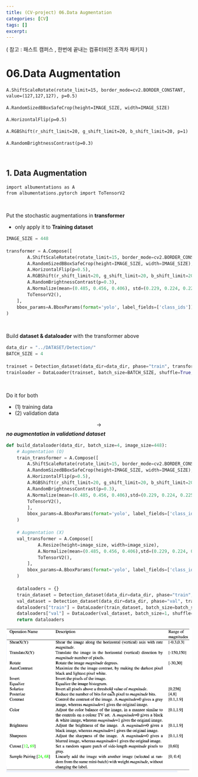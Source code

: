 ```yaml
---
title: (CV-project) 06.Data Augmentation
categories: [CV]
tags: []
excerpt: 
---
```


<script src="https://cdn.mathjax.org/mathjax/latest/MathJax.js?config=TeX-AMS-MML_HTMLorMML" type="text/javascript"></script>

( 참고 : 패스트 캠퍼스 , 한번에 끝내는 컴퓨터비전 초격차 패키지 )

# 06.Data Augmentation

```
A.ShiftScaleRotate(rotate_limit=15, border_mode=cv2.BORDER_CONSTANT, value=(127,127,127), p=0.5)

A.RandomSizedBBoxSafeCrop(height=IMAGE_SIZE, width=IMAGE_SIZE)

A.HorizontalFlip(p=0.5)

A.RGBShift(r_shift_limit=20, g_shift_limit=20, b_shift_limit=20, p=1)

A.RandomBrightnessContrast(p=0.3)
```

<br>

## 1. Data Augmentation

```
import albumentations as A
from albumentations.pytorch import ToTensorV2
```

<br>

Put the stochastic augmentations in **transformer**

- only apply it to **Training dataset**

```python
IMAGE_SIZE = 448

transformer = A.Compose([
        A.ShiftScaleRotate(rotate_limit=15, border_mode=cv2.BORDER_CONSTANT, value=(127,127,127), p=0.5),
        A.RandomSizedBBoxSafeCrop(height=IMAGE_SIZE, width=IMAGE_SIZE),
        A.HorizontalFlip(p=0.5),
        A.RGBShift(r_shift_limit=20, g_shift_limit=20, b_shift_limit=20, p=1),
        A.RandomBrightnessContrast(p=0.3),
        A.Normalize(mean=(0.485, 0.456, 0.406), std=(0.229, 0.224, 0.225)),
        ToTensorV2(),
    ],
    bbox_params=A.BboxParams(format='yolo', label_fields=['class_ids']),
)
```

<br>

Build **dataset & dataloader** with the transformer above

```python
data_dir = "../DATASET/Detection/"
BATCH_SIZE = 4

trainset = Detection_dataset(data_dir=data_dir, phase="train", transformer=transformer)
trainloader = DataLoader(trainset, batch_size=BATCH_SIZE, shuffle=True, collate_fn=collate_fn)
```

<br>

Do it for both 

- (1) training data
- (2) validation data

$$\rightarrow$$ ***no augmentation in validationd dataset***

```python
def build_dataloader(data_dir, batch_size=4, image_size=448):
    # Augmentation (O)
    train_transformer = A.Compose([
        A.ShiftScaleRotate(rotate_limit=15, border_mode=cv2.BORDER_CONSTANT, value=(127,127,127), p=0.5),
        A.RandomSizedBBoxSafeCrop(height=IMAGE_SIZE, width=IMAGE_SIZE),
        A.HorizontalFlip(p=0.5),
        A.RGBShift(r_shift_limit=20, g_shift_limit=20, b_shift_limit=20, p=1),
        A.RandomBrightnessContrast(p=0.3),
        A.Normalize(mean=(0.485, 0.456, 0.406),std=(0.229, 0.224, 0.225)),
        ToTensorV2(),
        ],
        bbox_params=A.BboxParams(format='yolo', label_fields=['class_ids']),
    )
    
    # Augmentation (X)
    val_transformer = A.Compose([
            A.Resize(height=image_size, width=image_size),
            A.Normalize(mean=(0.485, 0.456, 0.406),std=(0.229, 0.224, 0.225)),
            ToTensorV2(),
        ],
        bbox_params=A.BboxParams(format='yolo', label_fields=['class_ids']),
    )
    
    dataloaders = {}
    train_dataset = Detection_dataset(data_dir=data_dir, phase="train", transformer=train_transformer)
    val_dataset = Detection_dataset(data_dir=data_dir, phase="val", transformer=val_transformer)
    dataloaders["train"] = DataLoader(train_dataset, batch_size=batch_size, shuffle=True, collate_fn=collate_fn)
    dataloaders["val"] = DataLoader(val_dataset, batch_size=1, shuffle=False, collate_fn=collate_fn)
    return dataloaders
```



![figure2](/assets/img/cv/cv252.png)

